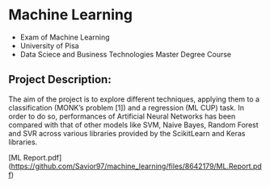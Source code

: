 # Machine Learning

- Exam of Machine Learning
- University of Pisa 
- Data Sciece and Business Technologies Master Degree Course

## Project Description:
The aim of the project is to explore different techniques, applying them to a classification
(MONK’s problem [1]) and a regression (ML CUP) task. In order to do so, performances
of Artificial Neural Networks has been compared with that of other models like SVM,
Naive Bayes, Random Forest and SVR across various libraries provided by the ScikitLearn and Keras libraries.

[ML Report.pdf]
(https://github.com/Savior97/machine_learning/files/8642179/ML.Report.pdf)
